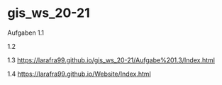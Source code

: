 # gis_ws_20-21
Aufgaben
1.1

1.2

1.3
https://larafra99.github.io/gis_ws_20-21/Aufgabe%201.3/Index.html

1.4
https://larafra99.github.io/Website/Index.html 
